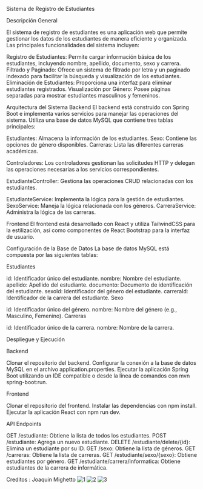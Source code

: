 Sistema de Registro de Estudiantes

Descripción General

El sistema de registro de estudiantes es una aplicación web que permite gestionar los datos de los estudiantes de manera eficiente y organizada. Las principales funcionalidades del sistema incluyen:

Registro de Estudiantes: Permite cargar información básica de los estudiantes, incluyendo nombre, apellido, documento, sexo y carrera.
Filtrado y Paginado: Ofrece un sistema de filtrado por letra y un paginado indexado para facilitar la búsqueda y visualización de los estudiantes.
Eliminación de Estudiantes: Proporciona una interfaz para eliminar estudiantes registrados.
Visualización por Género: Posee páginas separadas para mostrar estudiantes masculinos y femeninos.

Arquitectura del Sistema
Backend
El backend está construido con Spring Boot e implementa varios servicios para manejar las operaciones del sistema. Utiliza una base de datos MySQL que contiene tres tablas principales:

Estudiantes: Almacena la información de los estudiantes.
Sexo: Contiene las opciones de género disponibles.
Carreras: Lista las diferentes carreras académicas.

Controladores: Los controladores gestionan las solicitudes HTTP y delegan las operaciones necesarias a los servicios correspondientes.

EstudianteController: Gestiona las operaciones CRUD relacionadas con los estudiantes.

EstudianteService: Implementa la lógica para la gestión de estudiantes.
SexoService: Maneja la lógica relacionada con los géneros.
CarreraService: Administra la lógica de las carreras.

Frontend
El frontend está desarrollado con React y utiliza TailwindCSS para la estilización, así como componentes de React Bootstrap para la interfaz de usuario.

Configuración de la Base de Datos
La base de datos MySQL está compuesta por las siguientes tablas:

Estudiantes

id: Identificador único del estudiante.
nombre: Nombre del estudiante.
apellido: Apellido del estudiante.
documento: Documento de identificación del estudiante.
sexoId: Identificador del género del estudiante.
carreraId: Identificador de la carrera del estudiante.
Sexo

id: Identificador único del género.
nombre: Nombre del género (e.g., Masculino, Femenino).
Carreras

id: Identificador único de la carrera.
nombre: Nombre de la carrera.

Despliegue y Ejecución

Backend

Clonar el repositorio del backend.
Configurar la conexión a la base de datos MySQL en el archivo application.properties.
Ejecutar la aplicación Spring Boot utilizando un IDE compatible o desde la línea de comandos con mvn spring-boot:run.

Frontend

Clonar el repositorio del frontend.
Instalar las dependencias con npm install.
Ejecutar la aplicación React con npm run dev.

API Endpoints

GET /estudiante: Obtiene la lista de todos los estudiantes.
POST /estudiante: Agrega un nuevo estudiante.
DELETE /estudiante/delete/{id}: Elimina un estudiante por su ID.
GET /sexo: Obtiene la lista de géneros.
GET /carreras: Obtiene la lista de carreras.
GET /estudiante/sexo/{sexo}: Obtiene estudiantes por género.
GET /estudiante/carrera/informatica: Obtiene estudiantes de la carrera de informática.

Creditos : Joaquin Mighetto 
![1](https://github.com/Fozkoo/SistemaRegistro/assets/150302407/41ff450b-9343-4b17-9b55-bc65ba17840a)
![2](https://github.com/Fozkoo/SistemaRegistro/assets/150302407/587ca24a-1d38-49c8-a651-1e2ed1356762)
![3](https://github.com/Fozkoo/SistemaRegistro/assets/150302407/b4e39ac9-60cf-4d42-baf1-24ab2c6a7d9d)


